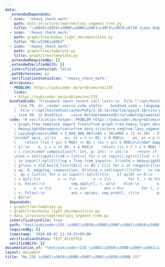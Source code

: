 ```yaml
---
data:
  _extendedDependsOn:
  - icon: ':heavy_check_mark:'
    path: data_structure/segtree/lazy_segment_tree.py
    title: "\u9045\u5EF6\u30BB\u30B0\u30E1\u30F3\u30C8\u6728 (Lazy Segment Tree)"
  - icon: ':heavy_check_mark:'
    path: graph/tree/heavy_light_decomposition.py
    title: "HL\u5206\u89E3"
  - icon: ':heavy_check_mark:'
    path: graph/tree/template.py
    title: graph/tree/template.py
  _extendedRequiredBy: []
  _extendedVerifiedWith: []
  _isVerificationFailed: false
  _pathExtension: py
  _verificationStatusIcon: ':heavy_check_mark:'
  attributes:
    PROBLEM: https://yukicoder.me/problems/no/235
    links:
    - https://yukicoder.me/problems/no/235
  bundledCode: "Traceback (most recent call last):\n  File \"/opt/hostedtoolcache/PyPy/3.10.14/x64/lib/pypy3.10/site-packages/onlinejudge_verify/documentation/build.py\"\
    , line 76, in _render_source_code_stat\n    bundled_code = language.bundle(\n\
    \  File \"/opt/hostedtoolcache/PyPy/3.10.14/x64/lib/pypy3.10/site-packages/onlinejudge_verify/languages/python.py\"\
    , line 96, in bundle\n    raise NotImplementedError\nNotImplementedError\n"
  code: "# verification-helper: PROBLEM https://yukicoder.me/problems/no/235\n\nfrom\
    \ graph.tree.template import Tree\nfrom graph.tree.heavy_light_decomposition import\
    \ HeavyLightDecomposition\nfrom data_structure.segtree.lazy_segment_tree import\
    \ LazySegtree\n\nMOD = 1_000_000_007\nBS = 30\nMSK = (1 << 30) - 1\n\nID = 0\n\
    \n\ndef op(x, y):\n    xs, xc = x >> BS, x & MSK\n    ys, yc = y >> BS, y & MSK\n\
    \    return ((xs + ys) % MOD) << BS | (xc + yc) % MOD\n\n\ndef mapping(f: int,\
    \ x):\n    s, c = x >> BS, x & MSK\n    return ((s + f * c % MOD) % MOD) << BS\
    \ | c\n\n\ndef composition(f: int, g: int) -> int:\n    return (f + g) % MOD\n\
    \n\nn = int(input())\nA = [int(x) for x in input().split()]\nC = [int(x) for x\
    \ in input().split()]\ng = Tree.from_input(n, 1)\nhld = HeavyLightDecomposition(n,\
    \ g)\nvs = hld.build_list([A[i] << BS | C[i] for i in range(n)])\nseg = LazySegtree(vs,\
    \ op, 0, mapping, composition, 0)\n\nq = int(input())\nfor _ in range(q):\n  \
    \  qs = [int(x) for x in input().split()]\n    if qs[0] == 0:\n        u, v, w\
    \ = qs[1:]\n        u -= 1\n        v -= 1\n        for l, r in hld.path_query(u,\
    \ v, False):\n            seg.apply(l, r, w)\n    else:\n        u, v = qs[1:]\n\
    \        u -= 1\n        v -= 1\n        ans = 0\n        for l, r in hld.path_query(u,\
    \ v, False):\n            ans = op(ans, seg.prod(l, r))\n        print(ans >>\
    \ BS)\n"
  dependsOn:
  - graph/tree/template.py
  - graph/tree/heavy_light_decomposition.py
  - data_structure/segtree/lazy_segment_tree.py
  isVerificationFile: true
  path: "test/yukicoder/235_\u3081\u3050\u308B\u306F\u3081\u3050\u308B(5).test.py"
  requiredBy: []
  timestamp: '2024-09-02 11:34:25+09:00'
  verificationStatus: TEST_ACCEPTED
  verifiedWith: []
documentation_of: "test/yukicoder/235_\u3081\u3050\u308B\u306F\u3081\u3050\u308B(5).test.py"
layout: document
title: "No.235 \u3081\u3050\u308B\u306F\u3081\u3050\u308B (5)"
---
```

